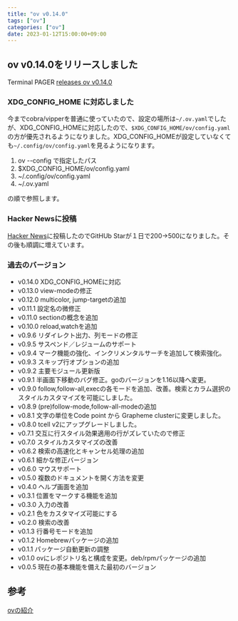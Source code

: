 ```yaml
---
title: "ov v0.14.0"
tags: ["ov"]
categories: ["ov"]
date: 2023-01-12T15:00:00+09:00
---
```

## ov v0.14.0をリリースしました

Terminal PAGER [releases ov v0.14.0](https://github.com/noborus/ov/releases/tag/v0.14.0)

### XDG_CONFIG_HOME に対応しました

今までcobra/vipperを普通に使っていたので、設定の場所は`~/.ov.yaml`でしたが、XDG_CONFIG_HOMEに対応したので、`$XDG_CONFIG_HOME/ov/config.yaml`の方が優先されるようになりました。XDG_CONFIG_HOMEが設定していなくても`~/.config/ov/config.yaml`を見るようになります。

1. ov --config で指定したパス
2. $XDG_CONFIG_HOME/ov/config.yaml
3. ~/.config/ov/config.yaml
4. ~/.ov.yaml

の順で参照します。

### Hacker Newsに投稿

[Hacker News](https://news.ycombinator.com/item?id=34242275)に投稿したのでGitHUb Starが１日で200→500になりました。その後も順調に増えています。

### 過去のバージョン

* v0.14.0 XDG_CONFIG_HOMEに対応
* v0.13.0 view-modeの修正
* v0.12.0 multicolor, jump-targetの追加
* v0.11.1 設定名の微修正
* v0.11.0 sectionの概念を追加
* v0.10.0 reload,watchを追加
* v0.9.6 リダイレクト出力、列モードの修正
* v0.9.5 サスペンド／レジュームのサポート
* v0.9.4 マーク機能の強化、インクリメンタルサーチを追加して検索強化。
* v0.9.3 スキップ行オプションの追加
* v0.9.2 主要モジュール更新版
* v0.9.1 半画面下移動のバグ修正。goのバージョンを1.16以降へ変更。
* v0.9.0 follow,follow-all,execの各モードを追加、改善。検索とカラム選択のスタイルカスタマイズを可能にしました。
* v0.8.9 (pre)follow-mode,follow-all-modeの追加
* v0.8.1 文字の単位をCode point から Grapheme clusterに変更しました。
* v0.8.0 tcell v2にアップグレードしました。
* v0.7.1 交互に行スタイル効果適用の行がズレていたので修正
* v0.7.0 スタイルカスタマイズの改善
* v0.6.2 検索の高速化とキャンセル処理の追加
* v0.6.1 細かな修正バージョン
* v0.6.0 マウスサポート
* v0.5.0 複数のドキュメントを開く方法を変更
* v0.4.0 ヘルプ画面を追加
* v0.3.1 位置をマークする機能を追加
* v0.3.0 入力の改善
* v0.2.1 色をカスタマイズ可能にする
* v0.2.0 検索の改善
* v0.1.3 行番号モードを追加
* v0.1.2 Homebrewパッケージの追加
* v0.1.1 パッケージ自動更新の調整
* v0.1.0 ovにレポジトリ名と構成を変更。deb/rpmパッケージの追加
* v0.0.5 現在の基本機能を備えた最初のバージョン

## 参考

[ovの紹介](../oviewer)
